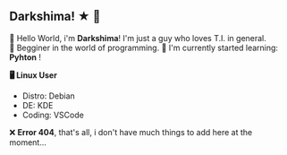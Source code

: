 ## Darkshima! ★ 🥋
👋 Hello World, i'm **Darkshima**! I'm just a guy who loves T.I. in general.   
🔩 Begginer in the world of programming.
📕 I'm currently started learning: **Pyhton** !

**🖥️ Linux User**
- Distro: Debian
- DE: KDE
- Coding: VSCode

❌ **Error 404**, that's all, i don't have much things to add here at the moment...
<!--
**darrkzz/darrkzz** is a ✨ _special_ ✨ repository because its `README.md` (this file) appears on your GitHub profile.

Here are some ideas to get you started:

- 🔭 I’m currently working on ...
- 🌱 I’m currently learning ...
- 👯 I’m looking to collaborate on ...
- 🤔 I’m looking for help with ...
- 💬 Ask me about ...
- 📫 How to reach me: ...
- 😄 Pronouns: ...
- ⚡ Fun fact: ...
-->
